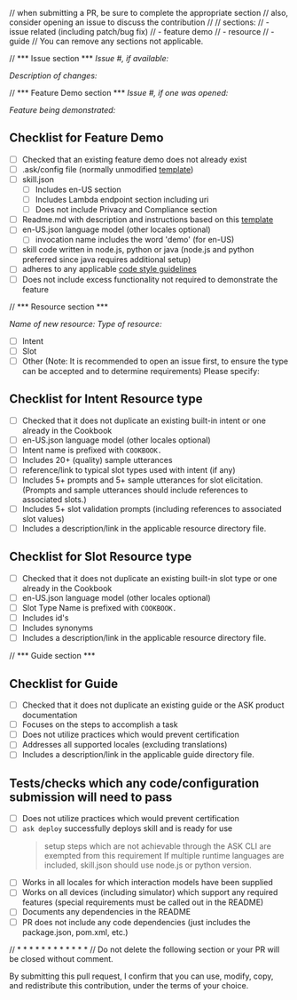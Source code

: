 // when submitting a PR, be sure to complete the appropriate section
// also, consider opening an issue to discuss the contribution
//
// sections:
// - issue related (including patch/bug fix)
// - feature demo
// - resource
// - guide
// You can remove any sections not applicable.

// *** Issue section ***
*Issue #, if available:*

*Description of changes:*

// *** Feature Demo section ***
*Issue #, if one was opened:*

*Feature being demonstrated:*

## Checklist for Feature Demo
- [ ] Checked that an existing feature demo does not already exist
- [ ] .ask/config file (normally unmodified [template](../resources/cookbook-templates/config))
- [ ] skill.json
  - [ ] Includes en-US section
  - [ ] Includes Lambda endpoint section including uri
  - [ ] Does not include Privacy and Compliance section
- [ ] Readme.md with description and instructions based on this [template](../resources/cookbook-template/feature-demo-README.md)
- [ ] en-US.json language model (other locales optional)
  - [ ] invocation name includes the word 'demo' (for en-US)
- [ ] skill code written in node.js, python or java (node.js and python preferred since java requires additional setup)
- [ ] adheres to any applicable [code style guidelines](../guides/style)
- [ ] Does not include excess functionality not required to demonstrate the feature

// *** Resource section ***

*Name of new resource:*
*Type of resource:*
- [ ] Intent
- [ ] Slot
- [ ] Other (Note: It is recommended to open an issue first, to ensure the type can be accepted and to determine requirements)
    Please specify:

## Checklist for Intent Resource type
- [ ] Checked that it does not duplicate an existing built-in intent or one already in the Cookbook
- [ ] en-US.json language model (other locales optional)
- [ ] Intent name is prefixed with `COOKBOOK.`
- [ ] Includes 20+ (quality) sample utterances
- [ ] reference/link to typical slot types used with intent (if any)
- [ ] Includes 5+ prompts and 5+ sample utterances for slot elicitation. (Prompts and sample utterances should include references to associated slots.)
- [ ] Includes 5+ slot validation prompts (including references to associated slot values)
- [ ] Includes a description/link in the applicable resource directory file.

## Checklist for Slot Resource type
- [ ] Checked that it does not duplicate an existing built-in slot type or one already in the Cookbook
- [ ] en-US.json language model (other locales optional)
- [ ] Slot Type Name is prefixed with `COOKBOOK.`
- [ ] Includes id's
- [ ] Includes synonyms
- [ ] Includes a description/link in the applicable resource directory file.

// *** Guide section ***

## Checklist for Guide
- [ ] Checked that it does not duplicate an existing guide or the ASK product documentation
- [ ] Focuses on the steps to accomplish a task
- [ ] Does not utilize practices which would prevent certification
- [ ] Addresses all supported locales (excluding translations)
- [ ] Includes a description/link in the applicable guide directory file.

## Tests/checks which any code/configuration submission will need to pass
- [ ] Does not utilize practices which would prevent certification
- [ ] `ask deploy` successfully deploys skill and is ready for use
  > setup steps which are not achievable through the ASK CLI are exempted from this requirement
  > If multiple runtime languages are included, skill.json should use node.js or python version. 
- [ ] Works in all locales for which interaction models have been supplied
- [ ] Works on all devices (including simulator) which support any required features (special requirements must be called out in the README)
- [ ] Documents any dependencies in the README
- [ ] PR does not include any code dependencies (just includes the package.json, pom.xml, etc.)

// * * * * * * * * * * * *
// Do not delete the following section or your PR will be closed without comment.

By submitting this pull request, I confirm that you can use, modify, copy, and redistribute this contribution, under the terms of your choice.
